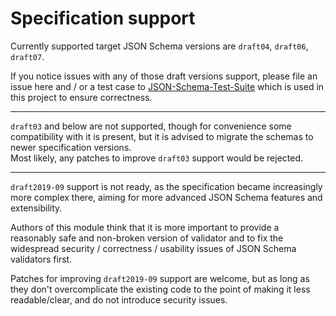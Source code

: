 # Specification support

Currently supported target JSON Schema versions are `draft04`, `draft06`, `draft07`.

If you notice issues with any of those draft versions support, please file an issue here and / or
a test case to [JSON-Schema-Test-Suite](https://github.com/json-schema-org/JSON-Schema-Test-Suite)
which is used in this project to ensure correctness.

---

`draft03` and below are not supported, though for convenience some compatibility with it is present,
but it is advised to migrate the schemas to newer specification versions.\
Most likely, any patches to improve `draft03` support would be rejected.

---

`draft2019-09` support is not ready, as the specification became increasingly more complex there,
aiming for more advanced JSON Schema features and extensibility.

Authors of this module think that it is more important to provide a reasonably safe and non-broken
version of validator and to fix the widespread security / correctness / usability issues of
JSON Schema validators first.

Patches for improving `draft2019-09` support are welcome, but as long as they don't overcomplicate
the existing code to the point of making it less readable/clear, and do not introduce security
issues.
